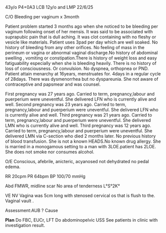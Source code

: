 43y/o P4+0A3 LCB 12y/o and LMP 22/6/25

C/O
Bleeding per vaginum x 3month

Patient problem started 3 months ago when she noticed to be bleeding per vaginum following onset of her mensis. It was said to be associated with suprapubic pain that is dull aching. It was clot containing with no fleshy or vesicle like materials. Patient uses 3pad per day which are well soaked.
No history of bleeding from any other orifices. No feeling of mass in the perineum or vagina or abnormal vaginal discharge.No history of abdominal swelling , vomiting or constipation.There is history of weight loss and easy fatiguability especially when she is bleeding heavily. There is no history of loss of consciousness. Or convulsion. No dyspnea, orthopnea or PND.
Patient attain menarchy at 16years, menstruates for. 4days in a regular cycle of 28days. There was dysmenorrhea but no dyspareunia. She not aware of contraceptive and papsmear and was counsel.

First pregnancy was 27 years ago. Carried to term, pregnancy,labour and puerperium were uneventful. She delivered LFN who is currently alive and well.
Second pregnancy was 23 years ago. Carried to term, pregnancy,labour and puerperium were uneventful. She delivered LFN who is currently alive and well.
Third pregnancy was 21 years ago. Carried to term, pregnancy,labour and puerperium were uneventful. She delivered LMN who is currently alive and well.
Third pregnancy was 12 years ago. Carried to term, pregnancy,labour and puerperium were uneventful. She delivered LMN via C-section who died 2 months later.
No previous history of blood transfusion. She is not a known HEADS.No known drug allergy. 
She is married in a monogamous setting to a man with 3LOE.patient has 2LOE.
She does not smoke nor consumes alcohol. 

O/E
Conscious, afebrile, anicteric, acyanosed not dehydrated no pedal edema.

RR 20cpm
PR 64bpm
BP 100/70 mmHg

Abd
FMWR, midline scar
No area of tenderness 
L°S°2K°

VE
NV 
Vagina was 5cm long with stenosed cervical os that is flush to the. Vaginal vault .

Assessment:AUB ? Cause

**Plan**
Do FBC, EUCr, LFT
Do abdominopelvic USS
See patients in clinic with investigation result.

